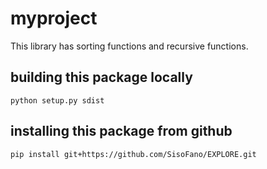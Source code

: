 # myproject
This library has sorting functions and recursive functions.

## building this package locally
`python setup.py sdist`

## installing this package from github
`pip install git+https://github.com/SisoFano/EXPLORE.git`
